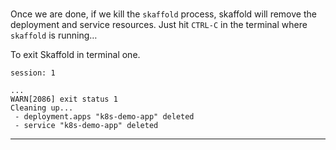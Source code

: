 
### 

Once we are done, if we kill the `skaffold` process, skaffold will remove the deployment and service resources. Just hit `CTRL-C` in the terminal where `skaffold` is running…

To exit Skaffold in terminal one.
```terminal:interrupt
session: 1
```

```
...
WARN[2086] exit status 1
Cleaning up...
 - deployment.apps "k8s-demo-app" deleted
 - service "k8s-demo-app" deleted
```




---
